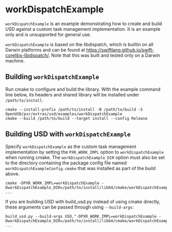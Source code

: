 workDispatchExample
===================
`workDispatchExample` is an example demonstrating how to create and build USD
against a custom task management implementation. It is an example only and is
unsupported for general use.

`workDispatchExample` is based on the libdispatch, which is builtin on all Darwin
platforms and can be found at 
https://swiftlang.github.io/swift-corelibs-libdispatch/. Note that this was built 
and tested only on a Darwin machine.

## Building `workDispatchExample`

Run cmake to configure and build the library. With the example command line
below, its headers and shared library will be installed under
`/path/to/install`.

```
cmake --install-prefix /path/to/install -B /path/to/build -S OpenUSD/pxr/extras/usd/examples/workDispatchExample
cmake --build /path/to/build --target install --config Release
```

## Building USD with `workDispatchExample`

Specify `workDispatchExample` as the custom task management implementation
by setting the `PXR_WORK_IMPL` option to `workDispatchExample` when running
cmake. The `workDispatchExample_DIR` option must also be set to the directory
containing the package config file named `workDispatchExampleConfig.cmake`
that was installed as part of the build above.

```
cmake -DPXR_WORK_IMPL=workDispatchExample -DworkDispatchExample_DIR=/path/to/install/lib64/cmake/workDispatchExample ...
```

If you are building USD with build_usd.py instead of using cmake directly,
these arguments can be passed through using `--build-args`:

```
build_usd.py --build-args USD,"-DPXR_WORK_IMPL=workDispatchExample -DworkDispatchExample_DIR=/path/to/install/lib64/cmake/workDispatchExample" ...
```
